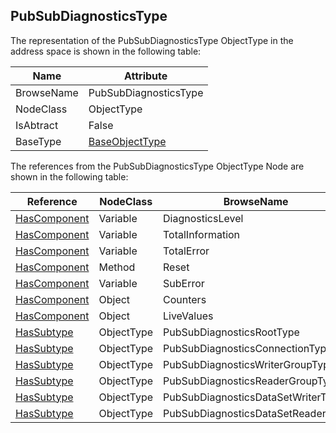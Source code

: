 <!-- objecttype -->
## PubSubDiagnosticsType
The representation of the PubSubDiagnosticsType ObjectType in the address space is shown in the following table:  

|Name|Attribute|
|---|---|
|BrowseName|PubSubDiagnosticsType|
|NodeClass|ObjectType|
|IsAbtract|False|
|BaseType|[BaseObjectType](../../../Part5/ObjectTypes/BaseObjectType/readme.md)|

The references from the PubSubDiagnosticsType ObjectType Node are shown in the following table:  

|Reference|NodeClass|BrowseName|DataType|TypeDefinition|ModellingRule|
|---|---|---|---|---|---|
|[HasComponent](../../../Part3/ReferenceTypes/HasComponent/readme.md)|Variable|DiagnosticsLevel||[BaseDataVariableType](../../Part5/VariableTypes/BaseDataVariableType/readme.md)|[Mandatory](../../Objects/Mandatory/readme.md)|
|[HasComponent](../../../Part3/ReferenceTypes/HasComponent/readme.md)|Variable|TotalInformation||[PubSubDiagnosticsCounterType](../../Part14/VariableTypes/PubSubDiagnosticsCounterType/readme.md)|[Mandatory](../../Objects/Mandatory/readme.md)|
|[HasComponent](../../../Part3/ReferenceTypes/HasComponent/readme.md)|Variable|TotalError||[PubSubDiagnosticsCounterType](../../Part14/VariableTypes/PubSubDiagnosticsCounterType/readme.md)|[Mandatory](../../Objects/Mandatory/readme.md)|
|[HasComponent](../../../Part3/ReferenceTypes/HasComponent/readme.md)|Method|Reset|||[Mandatory](../../Objects/Mandatory/readme.md)|
|[HasComponent](../../../Part3/ReferenceTypes/HasComponent/readme.md)|Variable|SubError||[BaseDataVariableType](../../Part5/VariableTypes/BaseDataVariableType/readme.md)|[Mandatory](../../Objects/Mandatory/readme.md)|
|[HasComponent](../../../Part3/ReferenceTypes/HasComponent/readme.md)|Object|Counters||[BaseObjectType](../../Part5/ObjectTypes/BaseObjectType/readme.md)|[Mandatory](../../Objects/Mandatory/readme.md)|
|[HasComponent](../../../Part3/ReferenceTypes/HasComponent/readme.md)|Object|LiveValues||[BaseObjectType](../../Part5/ObjectTypes/BaseObjectType/readme.md)|[Mandatory](../../Objects/Mandatory/readme.md)|
|[HasSubtype](../../../Part3/ReferenceTypes/HasSubtype/readme.md)|ObjectType|PubSubDiagnosticsRootType||||
|[HasSubtype](../../../Part3/ReferenceTypes/HasSubtype/readme.md)|ObjectType|PubSubDiagnosticsConnectionType||||
|[HasSubtype](../../../Part3/ReferenceTypes/HasSubtype/readme.md)|ObjectType|PubSubDiagnosticsWriterGroupType||||
|[HasSubtype](../../../Part3/ReferenceTypes/HasSubtype/readme.md)|ObjectType|PubSubDiagnosticsReaderGroupType||||
|[HasSubtype](../../../Part3/ReferenceTypes/HasSubtype/readme.md)|ObjectType|PubSubDiagnosticsDataSetWriterType||||
|[HasSubtype](../../../Part3/ReferenceTypes/HasSubtype/readme.md)|ObjectType|PubSubDiagnosticsDataSetReaderType||||

